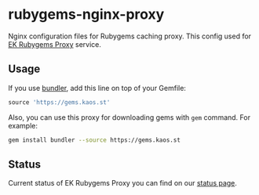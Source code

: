 # rubygems-nginx-proxy
Nginx configuration files for Rubygems caching proxy. This config used for [EK Rubygems Proxy](https://gems.kaos.st) service.

## Usage

If you use [bundler](http://bundler.io), add this line on top of your Gemfile:
```ruby
source 'https://gems.kaos.st'
```

Also, you can use this proxy for downloading gems with `gem` command. For example:

```bash
gem install bundler --source https://gems.kaos.st
```

## Status

Current status of EK Rubygems Proxy you can find on our [status page](http://status.gems.kaos.st).

